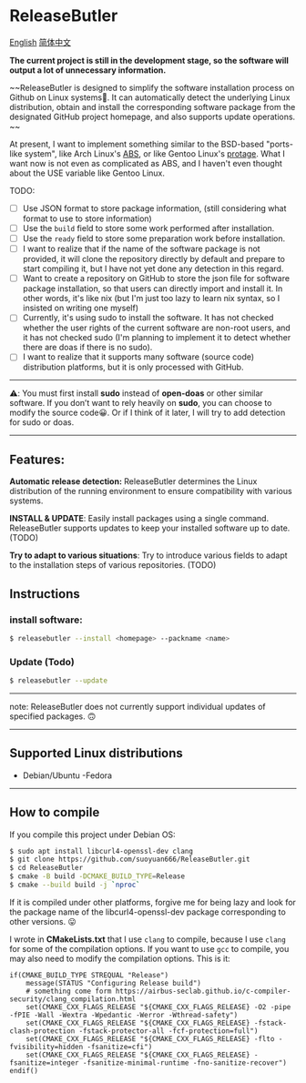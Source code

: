 # ReleaseButler

[English](./README.md) [简体中文](./README_ZH_CN.md)

**The current project is still in the development stage, so the software will output a lot of unnecessary information.**

~~ReleaseButler is designed to simplify the software installation process on Github on Linux systems🤗. It can automatically detect the underlying Linux distribution, obtain and install the corresponding software package from the designated GitHub project homepage, and also supports update operations. ~~

At present, I want to implement something similar to the BSD-based "ports-like system", like Arch Linux's [ABS](https://wiki.archlinux.org/title/Arch_build_system), or like Gentoo Linux's [ protage](https://wiki.gentoo.org/wiki/Portage). What I want now is not even as complicated as ABS, and I haven't even thought about the USE variable like Gentoo Linux.

TODO:

- [ ] Use JSON format to store package information, (still considering what format to use to store information)
- [ ] Use the `build` field to store some work performed after installation.
- [ ] Use the `ready` field to store some preparation work before installation.
- [ ] I want to realize that if the name of the software package is not provided, it will clone the repository directly by default and prepare to start compiling it, but I have not yet done any detection in this regard.
- [ ] Want to create a repository on GitHub to store the json file for software package installation, so that users can directly import and install it. In other words, it's like nix (but I'm just too lazy to learn nix syntax, so I insisted on writing one myself)
- [ ] Currently, it's using sudo to install the software. It has not checked whether the user rights of the current software are non-root users, and it has  not checked sudo (I'm planning to implement it to detect whether there are doas if there is no sudo).
- [ ] I want to realize that it supports many software (source code) distribution platforms, but it is only processed with GitHub.

---

⚠️: You must first install **sudo** instead of **open-doas** or other similar software. If you don’t want to rely heavily on **sudo**, you can choose to modify the source code😀. Or if I think of it later, I will try to add detection for sudo or doas.

---

## Features:

**Automatic release detection:** ReleaseButler determines the Linux distribution of the running environment to ensure compatibility with various systems.

**INSTALL & UPDATE**: Easily install packages using a single command. ReleaseButler supports updates to keep your installed software up to date. (TODO)

**Try to adapt to various situations**: Try to introduce various fields to adapt to the installation steps of various repositories. (TODO)

## Instructions

### install software:

```bash
$ releasebutler --install <homepage> --packname <name>
```

### Update (Todo)

```bash
$ releasebutler --update
```

---

note: ReleaseButler does not currently support individual updates of specified packages. 🙃

---

## Supported Linux distributions

- Debian/Ubuntu
-Fedora

---

## How to compile

If you compile this project under Debian OS:

```bash
$ sudo apt install libcurl4-openssl-dev clang
$ git clone https://github.com/suoyuan666/ReleaseButler.git
$ cd ReleaseButler
$ cmake -B build -DCMAKE_BUILD_TYPE=Release
$ cmake --build build -j `nproc`
```

If it is compiled under other platforms, forgive me for being lazy and look for the package name of the libcurl4-openssl-dev package corresponding to other versions. 😛

I wrote in **CMakeLists.txt** that I use `clang` to compile, because I use `clang` for some of the compilation options. If you want to use `gcc` to compile, you may also need to modify the compilation options. This is it:

```CMakeLists
if(CMAKE_BUILD_TYPE STREQUAL "Release")
    message(STATUS "Configuring Release build")
    # something come form https://airbus-seclab.github.io/c-compiler-security/clang_compilation.html
    set(CMAKE_CXX_FLAGS_RELEASE "${CMAKE_CXX_FLAGS_RELEASE} -O2 -pipe -fPIE -Wall -Wextra -Wpedantic -Werror -Wthread-safety")
    set(CMAKE_CXX_FLAGS_RELEASE "${CMAKE_CXX_FLAGS_RELEASE} -fstack-clash-protection -fstack-protector-all -fcf-protection=full")
    set(CMAKE_CXX_FLAGS_RELEASE "${CMAKE_CXX_FLAGS_RELEASE} -flto -fvisibility=hidden -fsanitize=cfi")
    set(CMAKE_CXX_FLAGS_RELEASE "${CMAKE_CXX_FLAGS_RELEASE} -fsanitize=integer -fsanitize-minimal-runtime -fno-sanitize-recover")
endif()
```